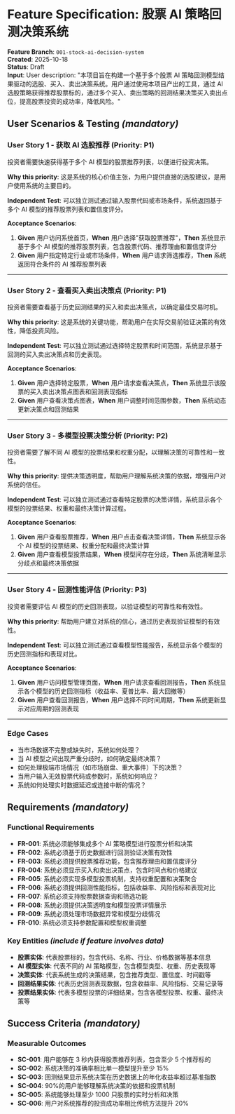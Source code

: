 # Feature Specification: 股票 AI 策略回测决策系统

**Feature Branch**: `001-stock-ai-decision-system`  
**Created**: 2025-10-18  
**Status**: Draft  
**Input**: User description: "本项目旨在构建一个基于多个股票 AI 策略回测模型结果驱动的选股、买入、卖出决策系统。用户通过使用本项目产出的工具，通过 AI 选股策略获得推荐股票标的，通过多个买入、卖出策略的回测结果决策买入卖出点位，提高股票投资的成功率，降低风险。"

## User Scenarios & Testing _(mandatory)_

### User Story 1 - 获取 AI 选股推荐 (Priority: P1)

投资者需要快速获得基于多个 AI 模型的股票推荐列表，以便进行投资决策。

**Why this priority**: 这是系统的核心价值主张，为用户提供直接的选股建议，是用户使用系统的主要目的。

**Independent Test**: 可以独立测试通过输入股票代码或市场条件，系统返回基于多个 AI 模型的推荐股票列表和置信度评分。

**Acceptance Scenarios**:

1. **Given** 用户访问系统首页，**When** 用户选择"获取股票推荐"，**Then** 系统显示基于多个 AI 模型的推荐股票列表，包含股票代码、推荐理由和置信度评分
2. **Given** 用户指定特定行业或市场条件，**When** 用户请求筛选推荐，**Then** 系统返回符合条件的 AI 推荐股票列表

---

### User Story 2 - 查看买入卖出决策点 (Priority: P1)

投资者需要查看基于历史回测结果的买入和卖出决策点，以确定最佳交易时机。

**Why this priority**: 这是系统的关键功能，帮助用户在实际交易前验证决策的有效性，降低投资风险。

**Independent Test**: 可以独立测试通过选择特定股票和时间范围，系统显示基于回测的买入卖出决策点和历史表现。

**Acceptance Scenarios**:

1. **Given** 用户选择特定股票，**When** 用户请求查看决策点，**Then** 系统显示该股票的买入卖出决策点图表和回测表现指标
2. **Given** 用户查看决策点图表，**When** 用户调整时间范围参数，**Then** 系统动态更新决策点和回测结果

---

### User Story 3 - 多模型投票决策分析 (Priority: P2)

投资者需要了解不同 AI 模型的投票结果和权重分配，以理解决策的可靠性和一致性。

**Why this priority**: 提供决策透明度，帮助用户理解系统决策的依据，增强用户对系统的信任。

**Independent Test**: 可以独立测试通过查看特定股票的决策详情，系统显示各个模型的投票结果、权重和最终决策计算过程。

**Acceptance Scenarios**:

1. **Given** 用户查看股票推荐，**When** 用户点击查看决策详情，**Then** 系统显示各个 AI 模型的投票结果、权重分配和最终决策计算
2. **Given** 用户查看模型投票结果，**When** 模型间存在分歧，**Then** 系统清晰显示分歧点和最终决策依据

---

### User Story 4 - 回测性能评估 (Priority: P3)

投资者需要评估 AI 模型的历史回测表现，以验证模型的可靠性和有效性。

**Why this priority**: 帮助用户建立对系统的信心，通过历史表现验证模型的有效性。

**Independent Test**: 可以独立测试通过查看模型性能报告，系统显示各个模型的历史回测指标和表现对比。

**Acceptance Scenarios**:

1. **Given** 用户访问模型管理页面，**When** 用户请求查看回测报告，**Then** 系统显示各个模型的历史回测指标（收益率、夏普比率、最大回撤等）
2. **Given** 用户查看回测报告，**When** 用户选择不同时间周期，**Then** 系统更新显示对应周期的回测表现

---

### Edge Cases

- 当市场数据不完整或缺失时，系统如何处理？
- 当 AI 模型之间出现严重分歧时，如何确定最终决策？
- 如何处理极端市场情况（如市场崩盘、重大事件）下的决策？
- 当用户输入无效股票代码或参数时，系统如何响应？
- 系统如何处理实时数据延迟或连接中断的情况？

## Requirements _(mandatory)_

### Functional Requirements

- **FR-001**: 系统必须能够集成多个 AI 策略模型进行股票分析和决策
- **FR-002**: 系统必须基于历史数据进行回测验证决策有效性
- **FR-003**: 系统必须提供股票推荐功能，包含推荐理由和置信度评分
- **FR-004**: 系统必须显示买入和卖出决策点，包含时间点和价格建议
- **FR-005**: 系统必须实现多模型投票机制，支持权重配置和决策聚合
- **FR-006**: 系统必须提供回测性能指标，包括收益率、风险指标和表现对比
- **FR-007**: 系统必须支持股票数据查询和筛选功能
- **FR-008**: 系统必须提供决策透明度和模型投票详情展示
- **FR-009**: 系统必须处理市场数据异常和模型分歧情况
- **FR-010**: 系统必须支持参数配置和模型权重调整

### Key Entities _(include if feature involves data)_

- **股票实体**: 代表股票标的，包含代码、名称、行业、价格数据等基本信息
- **AI 模型实体**: 代表不同的 AI 策略模型，包含模型类型、权重、历史表现等
- **决策实体**: 代表系统生成的决策结果，包含推荐类型、置信度、时间戳等
- **回测结果实体**: 代表历史回测表现数据，包含收益率、风险指标、交易记录等
- **投票结果实体**: 代表多模型投票的详细结果，包含各模型投票、权重、最终决策等

## Success Criteria _(mandatory)_

### Measurable Outcomes

- **SC-001**: 用户能够在 3 秒内获得股票推荐列表，包含至少 5 个推荐标的
- **SC-002**: 系统决策的准确率相比单一模型提升至少 15%
- **SC-003**: 回测结果显示系统决策在历史数据上的年化收益率超过基准指数
- **SC-004**: 90%的用户能够理解系统决策的依据和投票机制
- **SC-005**: 系统能够处理至少 1000 只股票的实时分析和决策
- **SC-006**: 用户对系统推荐的投资成功率相比传统方法提升 20%
